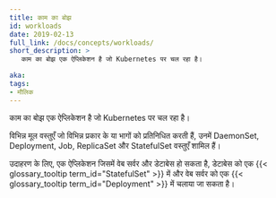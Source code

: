 ```yaml
---
title: काम का बोझ
id: workloads
date: 2019-02-13
full_link: /docs/concepts/workloads/
short_description: >
   काम का बोझ एक ऐप्लिकेशन है जो Kubernetes पर चल रहा है।

aka: 
tags:
- मौलिक
---
```

   काम का बोझ एक ऐप्लिकेशन है जो Kubernetes पर चल रहा है।

<!--more--> 

विभिन्न मूल वस्तुएँ जो विभिन्न प्रकार के या भागों को प्रतिनिधित करती हैं, उनमें DaemonSet, Deployment, Job, ReplicaSet और StatefulSet वस्तुएँ शामिल हैं।

उदाहरण के लिए, एक ऐप्लिकेशन जिसमें वेब सर्वर और डेटाबेस हो सकता है, डेटाबेस को एक {{< glossary_tooltip term_id="StatefulSet" >}} में और वेब सर्वर को एक {{< glossary_tooltip term_id="Deployment" >}} में चलाया जा सकता है।
